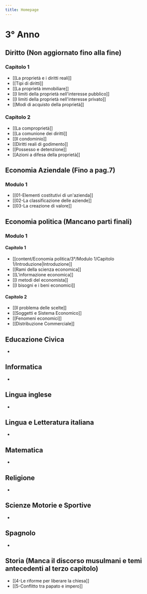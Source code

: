 ```yaml
---
title: Homepage
---
```


# 3° Anno

## Diritto (Non aggiornato fino alla fine)
### Capitolo 1

- [[La proprietà e i diritti reali]]
- [[Tipi di diritti]]
- [[La proprietà immobiliare]]
- [[I limiti della proprietà nell'interesse pubblico]]
- [[I limiti della proprietà nell'interesse privato]]
- [[Modi di acquisto della proprietà]]
### Capitolo 2

- [[La comproprietà]]
- [[La comunione dei diritti]]
- [[Il condominio]]
- [[Diritti reali di godimento]]
- [[Possesso e detenzione]]
- [[Azioni a difesa della proprietà]]

## Economia Aziendale (Fino a pag.7)
### Modulo 1
- [[01-Elementi costitutivi di un'azienda]]
- [[02-La classificazione delle aziende]]
- [[03-La creazione di valore]]

## Economia politica (Mancano parti finali)
### Modulo 1
#### Capitolo 1
- [[content/Economia politica/3°/Modulo 1/Capitolo 1/Introduzione|Introduzione]]
- [[Rami della scienza economica]]
- [[L'informazione economica]]
- [[I metodi del economista]]
- [[I bisogni e i beni economici]]
#### Capitolo 2
- [[Il problema delle scelte]]
- [[Soggetti e Sistema Economico]]
- [[Fenomeni economici]]
- [[Distribuzione Commerciale]]

## Educazione Civica
- 

## Informatica
- 

## Lingua inglese
- 

## Lingua e Letteratura italiana
- 

## Matematica
- 

## Religione
- 

## Scienze Motorie e Sportive
- 

## Spagnolo
- 

## Storia (Manca il discorso musulmani e temi antecedenti al terzo capitolo)
-  [[4-Le riforme per liberare la chiesa]]
- [[5-Conflitto tra papato e impero]]
